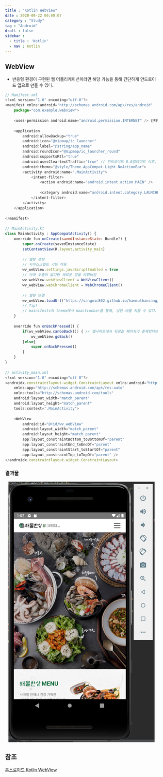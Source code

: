```yaml
---
title : "Kotlin WebView"
date : 2020-09-22 00:00:07
category : "Study"
tag : "Android"
draft : false
sidebar : 
  - title : 'Kotlin'
  - nav : Kotlin    
--- 
```

## WebView
* 반응형 환경이 구현된 웹 어플리케이션이라면 해당 기능을 통해 간단하게 안드로이드 앱으로 만들 수 있다.

```javascript
// Manifest.xml
<?xml version="1.0" encoding="utf-8"?>
<manifest xmlns:android="http://schemas.android.com/apk/res/android"
    package="com.example.webview">

    <uses-permission android:name="android.permission.INTERNET" /> 인터넷 접근 권한

    <application
        android:allowBackup="true"
        android:icon="@mipmap/ic_launcher"
        android:label="@string/app_name"
        android:roundIcon="@mipmap/ic_launcher_round"
        android:supportsRtl="true"
        android:usesCleartextTraffic="true" // 안드로이드 9.0업데이트 이후, HTTP통신이나 WebView를 할 때 해당 속성을 application 안에 넣어줘야 정상적으로 작동된다.
        android:theme="@style/Theme.AppCompat.Light.NoActionBar">
        <activity android:name=".MainActivity">
            <intent-filter>
                <action android:name="android.intent.action.MAIN" />

                <category android:name="android.intent.category.LAUNCHER" />
            </intent-filter>
        </activity>
    </application>

</manifest>

// MainActivity.kt
class MainActivity : AppCompatActivity() {
    override fun onCreate(savedInstanceState: Bundle?) {
        super.onCreate(savedInstanceState)
        setContentView(R.layout.activity_main)

        // 웹뷰 셋팅
        // 자바스크립트 기능 허용
        wv_webView.settings.javaScriptEnabled = true
        // 아래 두줄이 없다면 새로운 창을 띄워버림
        wv_webView.webViewClient = WebViewClient()
        wv_webView.webChromeClient = WebChromeClient()

        // 웹뷰 연결
        wv_webView.loadUrl("https://sangmin802.github.io/haemulhansang/#/")
        // Tip!
        // mainifests의 thema에서 noactionbar를 통해, 상단 바를 지울 수 있다.
    }

    override fun onBackPressed() {
        if(wv_webView.canGoBack()) { // 웹사이트에서 뒤로갈 페이지가 존재한다면
            wv_webView.goBack()
        }else{
            super.onBackPressed()
        }
    }
}

// activity_main.xml
<?xml version="1.0" encoding="utf-8"?>
<androidx.constraintlayout.widget.ConstraintLayout xmlns:android="http://schemas.android.com/apk/res/android"
    xmlns:app="http://schemas.android.com/apk/res-auto"
    xmlns:tools="http://schemas.android.com/tools"
    android:layout_width="match_parent"
    android:layout_height="match_parent"
    tools:context=".MainActivity">

    <WebView
        android:id="@+id/wv_webView"
        android:layout_width="match_parent"
        android:layout_height="match_parent"
        app:layout_constraintBottom_toBottomOf="parent"
        app:layout_constraintEnd_toEndOf="parent"
        app:layout_constraintStart_toStartOf="parent"
        app:layout_constraintTop_toTopOf="parent" />
</androidx.constraintlayout.widget.ConstraintLayout>
```

<!-- ### 결과물
<div style="display : flex; justify-content : space-between;">
  <img style="display : inlneblock; width : 40%" src="https://github.com/sangmin802/Kotlin_Android/blob/master/HongLecture/Navigation/app/src/main/res/drawable-v24/nav1.PNG?raw=true" alt="result1">
  <img style="display : inlneblock; width : 40%" src="https://github.com/sangmin802/Kotlin_Android/blob/master/HongLecture/Navigation/app/src/main/res/drawable-v24/nav2.PNG?raw=true" alt="result2">
</div> -->


### 결과물
<div style="text-align : center;">
  <img src="https://github.com/sangmin802/Kotlin_Android/blob/master/HongLecture/WebView/app/src/main/res/drawable-v24/webview.PNG?raw=true" alt="result1">
</div>

## 참조
[홍스로이드 Kotlin WebView](https://www.youtube.com/watch?v=z0ha16-oz7I&list=PLC51MBz7PMywN2GJ53aF0UO5fnHGjW35a&index=8)